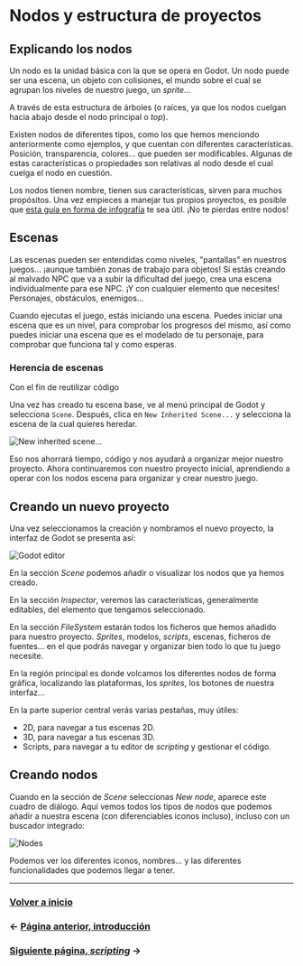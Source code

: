 # Nodos y estructura de proyectos

## Explicando los nodos

Un nodo es la unidad básica con la que se opera en Godot. Un nodo puede ser una escena, un objeto con colisiones, el mundo sobre el cual se agrupan los niveles de nuestro juego, un _sprite_...

A través de esta estructura de árboles (o raíces, ya que los nodos cuelgan hacia abajo desde el nodo principal o _top_).

Existen nodos de diferentes tipos, como los que hemos menciondo anteriormente como ejemplos, y que cuentan con diferentes características. Posición, transparencia, colores... que pueden ser modificables. Algunas de estas características o propiedades son relativas al nodo desde el cual cuelga el nodo en cuestión.

Los nodos tienen nombre, tienen sus características, sirven para muchos propósitos. Una vez empieces a manejar tus propios proyectos, es posible que [esta guía en forma de infografía](https://i.imgur.com/JDUcBiE.jpg) te sea útil. ¡No te pierdas entre nodos!

## Escenas

Las escenas pueden ser entendidas como niveles, "pantallas" en nuestros juegos... ¡aunque también zonas de trabajo para objetos! Si estás creando al malvado NPC que va a subir la dificultad del juego, crea una escena individualmente para ese NPC. ¡Y con cualquier elemento que necesites! Personajes, obstáculos, enemigos...

Cuando ejecutas el juego, estás iniciando una escena. Puedes iniciar una escena que es un nivel, para comprobar los progresos del mismo, así como puedes iniciar una escena que es el modelado de tu personaje, para comprobar que funciona tal y como esperas.

### Herencia de escenas

Con el fin de reutilizar código

Una vez has creado tu escena base, ve al menú principal de Godot y selecciona `Scene`. Después, clica en `New Inherited Scene...` y selecciona la escena de la cual quieres heredar.

![New inherited scene...](https://www.gotut.net/wp-content/uploads/2019/01/Screenshot_2019-01-06_11-20-42.png)

Eso nos ahorrará tiempo, código y nos ayudará a organizar mejor nuestro proyecto. Ahora continuaremos con nuestro proyecto inicial, aprendiendo a operar con los nodos escena para organizar y crear nuestro juego.

## Creando un nuevo proyecto

Una vez seleccionamos la creación y nombramos el nuevo proyecto, la interfaz de Godot se presenta así:

![Godot editor](http://docs.godotengine.org/en/stable/_images/empty_editor.png)

En la sección _Scene_ podemos añadir o visualizar los nodos que ya hemos creado.

En la sección _Inspector_, veremos las características, generalmente editables, del elemento que tengamos seleccionado.

En la sección _FileSystem_ estarán todos los ficheros que hemos añadido para nuestro proyecto. _Sprites_, modelos, _scripts_, escenas, ficheros de fuentes... en el que podrás navegar y organizar bien todo lo que tu juego necesite.

En la región principal es donde volcamos los diferentes nodos de forma gráfica, localizando las plataformas, los _sprites_, los botones de nuestra interfaz...

En la parte superior central verás varias pestañas, muy útiles:

* 2D, para navegar a tus escenas 2D.
* 3D, para navegar a tus escenas 3D.
* Scripts, para navegar a tu editor de _scripting_ y gestionar el código.

## Creando nodos

Cuando en la sección de _Scene_ seleccionas _New node_, aparece este cuadro de diálogo. Aquí vemos todos los tipos de nodos que podemos añadir a nuestra escena (con diferenciables iconos incluso), incluso con un buscador integrado:

![Nodes](http://docs.godotengine.org/en/stable/_images/node_classes.png)

Podemos ver los diferentes iconos, nombres... y las diferentes funcionalidades que podemos llegar a tener.

---

### [Volver a inicio](../README.md)

### ← [Página anterior, introducción](intro.md)

### [Siguiente página, _scripting_](scripts.md) →